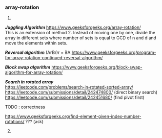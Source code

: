 ### array-rotation
1) 
***Juggling Algorithm*** https://www.geeksforgeeks.org/array-rotation/ \
This is an extension of method 2. Instead of moving one by one, divide the array in different sets where number of sets is equal to GCD of n and d and move the elements within sets.

***Reversal algorithm***  (ArBr)r = BA
https://www.geeksforgeeks.org/program-for-array-rotation-continued-reversal-algorithm/

***Block swap algorithm***
https://www.geeksforgeeks.org/block-swap-algorithm-for-array-rotation/

***Search in rotated array*** \
https://leetcode.com/problems/search-in-rotated-sorted-array/ \
https://leetcode.com/submissions/detail/242474800/ (direct binary search) \
https://leetcode.com/submissions/detail/242451680/ (find pivot first)

TODO : correctness

https://www.geeksforgeeks.org/find-element-given-index-number-rotations/ ??? (ask)

2) 

